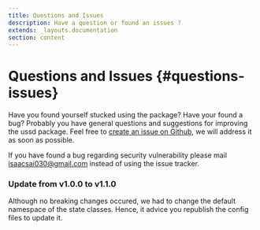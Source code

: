 ```yaml
---
title: Questions and Issues
description: Have a question or found an issues ?
extends: _layouts.documentation
section: content
---
```

# Questions and Issues {#questions-issues}

Have you found yourself stucked using the package? Have your found a bug? Probably you have general questions and suggestions for improving the ussd package. Feel free to [create an issue on Github](https://github.com/sparors/laravel-ussd/issues), we will address it as soon as possible.

If you have found a bug regarding security vulnerability please mail [isaacsai030@gmail.com](mailto:isaacsai030@gmail.com) instead of using the issue tracker.

### Update from v1.0.0 to v1.1.0

Although no breaking changes occured, we had to change the default namespace
of the state classes. Hence, it advice you republish the config files to update
it.
